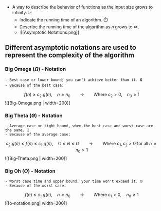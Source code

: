 - A way to describe the behavior of functions as the input size grows to infinity. 📈
	- Indicate the running time of an algorithm. ⏱️
	- Describe the running time of the algorithm as 𝑛 grows to ∞.
	- ![[Asymptotic Notations.png]] 
## Different asymptotic notations are used to represent the complexity of the algorithm
### **Big Omega** ($\Omega$) - Notation

    - Best case or lower bound; you can't achieve better than it. 🔒
    - Because of the best case:

$$ f(n) \ge c_2 .g(n), \quad n \ge n_0 \qquad \rightarrow \qquad \text{Where } c_2 \gt 0, \quad n_0 \ge 1 $$
	![[Big-Omega.png | width=200]]
###  **Big Theta** ($\Theta$) - Notation  
    - Average case or tight bound, when the best case and worst case are the same. 🎯
    - Because of the average case:    

$$ c_2.g(n) \le f(n) \le c_1.g(n), \quad \Omega \le \Theta \le O \qquad \rightarrow \qquad \text{Where } c_1, c_2 \gt 0 \text{ for all } n \ge n_0 \gt 1 $$
	![[Big-Theta.png | width=200]]
### **Big Oh** ($O$) - Notation
    - Worst case time and upper bound; your time won't exceed it. ⏰
    - Because of the worst case:    

$$ f(n) \le c_1 .g(n), \quad n \ge n_0 \qquad \rightarrow \qquad \text{Where } c_1 \gt 0, \quad n_0 \ge 1 $$
	![[o-notation.png| width=200]]
	